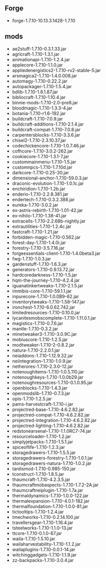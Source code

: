 ## Forge
- forge-1.7.10-10.13.3.1428-1.7.10

## mods
- ae2stuff-1.7.10-0.3.1.33.jar
- agricraft-1.7.10-1.3.1.jar
- animationapi-1.7.10-1.2.4.jar
- applecore-1.7.10-1.1.0.jar
- appliedenergistics2-1.7.10-rv2-stable-5.jar
- arsmagica2-1.7.10-1.4.0.008.jar
- automagy-1.7.10-0.22.2.jar
- autopackager-1.7.10-1.5.4.jar
- bdlib-1.7.10-1.8.1.87.jar
- bibliocraft-1.7.10-1.10.4.jar
- binnie-mods-1.7.10-2.0-pre8.jar
- bloodmagic-1.7.10-1.3.3-4.jar
- botania-1.7.10-r1.6-192.jar
- buildcraft-1.7.10-7.0.9.jar
- buildcraft-additions-1.7.10-2.1.4.jar
- buildcraft-compat-1.7.10-7.0.8.jar
- carpentersblocks-1.7.10-3.3.6.jar
- chisel2-1.7.10-2.3.10.37.jar
- codechickencore-1.7.10-1.0.7.46.jar
- cofhcore-1.7.10-3.0.2-262.jar
- cookiecore-1.7.10-1.3.1-7.jar
- custommainmenu-1.7.10-1.5.jar
- customnpcs-1.7.10-1.7.10d.jar
- darkcore-1.7.10-0.25-30.jar
- dimensional-anchor-1.7.10-59.0.3.jar
- draconic-evolution-1.7.10-1.0.1c.jar
- enchiridion-1.7.10-1.2b.jar
- enderio-1.7.10-2.2.8.381.jar
- endertech-1.7.10-0.3.2.388.jar
- eureka-1.7.10-3.0.2.jar
- ex-astris-rebirth-1.7.10-1.01-42.jar
- ex-nihilo-1.7.10-1.38-41.jar
- extracells-1.7.10-2.2.68b-nightly.jar
- extrautilities-1.7.10-1.2.4c.jar
- fastcraft-1.7.10-1.21.jar
- forbidden-magic-1.7.10-0.562.jar
- forest-day-1.7.10-1.4.0i.jar
- forestry-1.7.10-3.5.7.16.jar
- forgeessentials-client-1.7.10-1.4.0beta3.jar
- fwg-1.7.10-1.0.3.jar
- gardenstuff-1.7.10-1.6.3.jar
- generators-1.7.10-0.9.13.72.jar
- hardcoredarkness-1.7.10-1.5.jar
- hqm-the-journey-1.7.10-4.2.4.jar
- iguanatinkertweaks-1.7.10-2.1.5.jar
- immibis-core-1.7.10-59.1.1.jar
- inpurecore-1.7.10-1.0.0B9-62.jar
- inventorytweaks-1.7.10-1.58-147.jar
- ironchest-1.7.10-6.0.62.742.jar
- limitedresources-1.7.10-0.10.0.jar
- lycanitesmobscomplete-1.7.10-1.11.0.1.jar
- magistics-1.7.10-0.7.6.jar
- mantle-1.7.10-0.3.2.jar
- minetweaker3-1.7.10-3.0.9C.jar
- mobiuscore-1.7.10-1.2.5.jar
- modtweaker-1.7.10-2-0.8.2.jar
- natura-1.7.10-2.2.0.1.jar
- neiaddons-1.7.10-1.12.9.32.jar
- neiintegration-1.7.10-1.0.9.jar
- netherores-1.7.10-2.3.0-12.jar
- notenoughitems-1.7.10-1.0.5.110.jar
- notenoughkeys-1.7.10-1.0.0b29.jar
- notenoughresources-1.7.10-0.1.0.95.jar
- openblocks-1.7.10-1.4.3.jar
- openmodslib-1.7.10-0.7.3.jar
- opis-1.7.10-1.2.5.jar
- pams-harvestcraft-1.7.10-i.jar
- projectred-base-1.7.10-4.6.2.82.jar
- projectred-compat-1.7.10-4.6.2.82.jar
- projectred-integration-1.7.10-4.6.2.82.jar
- projectred-lighting-1.7.10-4.6.2.82.jar
- redstonearsenal-1.7.10-1.1.0RC7-74.jar
- resourceloader-1.7.10-1.2.jar
- simplyjetpacks-1.7.10-1.5.1.jar
- spiceoflife-1.7.10-1.2.3.jar
- storagedrawers-1.7.10-1.5.5.jar
- storagedrawers-forestry-1.7.10-1.0.1.jar
- storagedrawers-natura-1.7.10-1.0.2.jar
- tardismod-1.7.10-0.985-150.jar
- tconstruct-1.7.10-1.8.5.jar
- thaumcraft-1.7.10-4.2.3.5.jar
- thaumcraftmobaspects-1.7.10-1.7.2-2A.jar
- thaumcraftneiplugin-1.7.10-1.7a.jar
- thermaldynamics-1.7.10-1.0.0-122.jar
- thermalexpansion-1.7.10-4.0.1-182.jar
- thermalfoundation-1.7.10-1.0.0-81.jar
- tictooltips-1.7.10-1.2.4.jar
- tmechworks-1.7.10-0.2.14.100.jar
- travellersgear-1.7.10-1.16.4.jar
- tsteelworks-1.7.10-1.1.0-13.jar
- ttcore-1.7.10-0.1.0-67.jar
- waila-1.7.10-1.5.10.jar
- wailaharvestability-1.7.10-1.1.2.jar
- wailaplugins-1.7.10-0.0.1-14.jar
- witchinggadgets-1.7.10-1.1.9.jar
- zz-backpacks-1.7.10-3.0.4.jar
